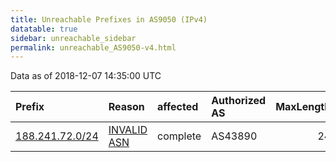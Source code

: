 ```yaml
---
title: Unreachable Prefixes in AS9050 (IPv4)
datatable: true
sidebar: unreachable_sidebar
permalink: unreachable_AS9050-v4.html
---
```


Data as of 2018-12-07 14:35:00 UTC


<div class="datatable-begin"></div>

| Prefix                                                   | Reason                                                                                                | affected   | Authorized AS   |   MaxLength | Anchor                                         |   unreachable /24s |
|:---------------------------------------------------------|:------------------------------------------------------------------------------------------------------|:-----------|:----------------|------------:|:-----------------------------------------------|-------------------:|
| [188.241.72.0/24](https://stat.ripe.net/188.241.72.0/24) | [INVALID ASN](https://rpki-validator.ripe.net/announcement-preview?asn=AS9050&prefix=188.241.72.0/24) | complete   | AS43890         |          24 | [RIPE](unreachable_RIPE_NCC_RPKI_Root-v4.html) |                  1 |

<div class="datatable-end"></div>